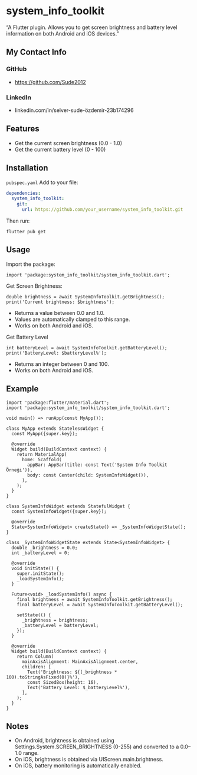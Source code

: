 # system_info_toolkit

“A Flutter plugin. Allows you to get screen brightness and battery level information on both Android and iOS devices.”

## My Contact Info

### GitHub

- https://github.com/Sude2012

### Linkedln

- linkedin.com/in/selver-sude-özdemir-23b174296

## Features

- Get the current screen brightness (0.0 - 1.0)
- Get the current battery level (0 - 100)

## Installation

`pubspec.yaml` Add to your file:

```yaml
dependencies:
  system_info_toolkit:
    git:
      url: https://github.com/your_username/system_info_toolkit.git
```

Then run:

```
flutter pub get
```

## Usage

Import the package:

```
import 'package:system_info_toolkit/system_info_toolkit.dart';
```

Get Screen Brightness:

```
double brightness = await SystemInfoToolkit.getBrightness();
print('Current brightness: $brightness');
```

- Returns a value between 0.0 and 1.0.
- Values are automatically clamped to this range.
- Works on both Android and iOS.

Get Battery Level

```
int batteryLevel = await SystemInfoToolkit.getBatteryLevel();
print('BatteryLevel: $batteryLevel%');
```

- Returns an integer between 0 and 100.
- Works on both Android and iOS.

## Example

```
import 'package:flutter/material.dart';
import 'package:system_info_toolkit/system_info_toolkit.dart';

void main() => runApp(const MyApp());

class MyApp extends StatelessWidget {
  const MyApp({super.key});

  @override
  Widget build(BuildContext context) {
    return MaterialApp(
      home: Scaffold(
        appBar: AppBar(title: const Text('System Info Toolkit Örneği')),
        body: const Center(child: SystemInfoWidget()),
      ),
    );
  }
}

class SystemInfoWidget extends StatefulWidget {
  const SystemInfoWidget({super.key});

  @override
  State<SystemInfoWidget> createState() => _SystemInfoWidgetState();
}

class _SystemInfoWidgetState extends State<SystemInfoWidget> {
  double _brightness = 0.0;
  int _batteryLevel = 0;

  @override
  void initState() {
    super.initState();
    _loadSystemInfo();
  }

  Future<void> _loadSystemInfo() async {
    final brightness = await SystemInfoToolkit.getBrightness();
    final batteryLevel = await SystemInfoToolkit.getBatteryLevel();

    setState(() {
      _brightness = brightness;
      _batteryLevel = batteryLevel;
    });
  }

  @override
  Widget build(BuildContext context) {
    return Column(
      mainAxisAlignment: MainAxisAlignment.center,
      children: [
        Text('Brightness: ${(_brightness * 100).toStringAsFixed(0)}%'),
        const SizedBox(height: 16),
        Text('Battery Level: $_batteryLevel%'),
      ],
    );
  }
}
```

## Notes

- On Android, brightness is obtained using Settings.System.SCREEN_BRIGHTNESS (0-255) and converted to a 0.0–1.0 range.
- On iOS, brightness is obtained via UIScreen.main.brightness.
- On iOS, battery monitoring is automatically enabled.
